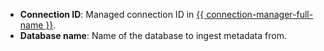 * **Connection ID**: Managed connection ID in [{{ connection-manager-full-name }}](../../metadata-hub/quickstart/connection-manager.md).
* **Database name**: Name of the database to ingest metadata from.
